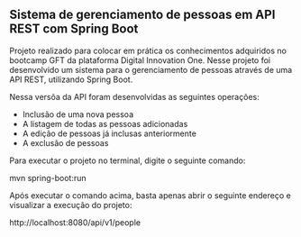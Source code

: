 Sistema de gerenciamento de pessoas em API REST com Spring Boot
--------------------------------------------------
Projeto realizado para colocar em prática os conhecimentos adquiridos no bootcamp GFT da plataforma Digital Innovation One. Nesse projeto foi desenvolvido um sistema para o gerenciamento de pessoas através de uma API REST, utilizando Spring Boot.

Nessa versõa da API foram desenvolvidas as seguintes operações:
- Inclusão de uma nova pessoa
- A listagem de todas as pessoas adicionadas
- A edição de pessoas já inclusas anteriormente
- A exclusão de pessoas

Para executar o projeto no terminal, digite o seguinte comando:

mvn spring-boot:run 

Após executar o comando acima, basta apenas abrir o seguinte endereço e visualizar a execução do projeto:

http://localhost:8080/api/v1/people

